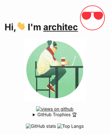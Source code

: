 # <h1 align="center">Hi,<img src="https://raw.githubusercontent.com/ABSphreak/ABSphreak/master/gifs/Hi.gif" width="30px" /> I'm <a href="www.linkedin.com/in/zong-tai-liu">architec<a> <img width="80" src="https://raw.githubusercontent.com/tonynguyenit18/tonynguyenit18/main/static/happy-face.gif"></h1>
<p align="center">
    <img width="200" src="https://raw.githubusercontent.com/tonynguyenit18/tonynguyenit18/main/static/code-guy.jpeg">
</p>

<div align="center">

  <a href="https://github.com/architec" target="_blank">
    <img src="https://komarev.com/ghpvc/?username=architec&label=Views&color=brightgreen&style=flat-square" alt="views on github" />
  </a>
  
                             
                    
<details align="center"> 
  <summary>GitHub Trophies 🏆</summary>
<p align="center">
  <a href="https://github.com/ryo-ma/github-profile-trophy" target="_blank">
    <img src="https://github-profile-trophy.vercel.app/?username=architec&theme=gruvbox"/>
  </a>
</p>
</details>

![GitHub stats](https://github-readme-stats.vercel.app/api?username=architec&show_icons=true&count_private=true&include_all_commits=true&title_color=f8333c&icon_color=f8333c)
![Top Langs](https://github-readme-stats.vercel.app/api/top-langs/?username=architec&layout=compact&custom_title=I%20use&title_color=f8333c&card_width=445)
</div>
